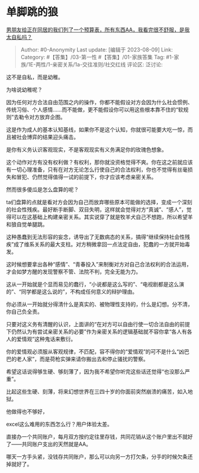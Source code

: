 # 单脚跳的狼
[男朋友给正在同居的我们列了一个预算表，所有东西AA，我看完很不舒服，是我太自私吗？](https://www.zhihu.com/question/599884016/answer/3040067983)

> Author: #0-Anonymity
> Last update: [编辑于 2023-08-09]
> Link:
> Category: #【答集】/03-第一性 #【答集】/01-家族答集 
> Tag: #1-家族/1E-两性/1-亲密关系/1a-交往准则/社交红线
> 评论区:
> 泛讨论:

这不是自私，而是幼稚。

为啥说幼稚呢？

因为任何对方合法自由范围之内的操作，你都不能假设对方会因为什么社会惯例、传统习俗、个人感情……而不能做，更不能假设你可以用这些根本靠不住的“软规则”去勒令对方放弃企图。

这是作为成人的基本认知基线，如果你不是这个认知，你就很可能要大吃一惊，而且被社会博弈的结果迎头痛击。

是你有义务认识客观现实，不是客观现实有义务满足你的玫瑰色想象。

这个动作对方有没有权利做？有权利，那你就没资格觉得不爽。你在这之前就应该有一切心理准备，只有在对方无论怎么行使自己的合法权利，你也不觉得有丝毫损失和冒犯、仍然觉得值得一试的前提下，你才应该考虑亲密关系。

然而很多傻瓜是怎么盘算的呢？

ta们盘算的点就是看对方会因为自己而放弃哪些原本可能做的选择，变成一个深刻的社会性残疾。最好断手断脚、双目失明，这样就会觉得对方“真诚”、“感人”，觉得可以在这基础上构建亲密关系。其实说穿了就是牧羊犬自己不想跑，所以希望羊和狼自觉单腿跳。

这种愚蠢到无法形容的妄念，诱导出了无数病态的关系，搞得“继续保持社会性残疾”成了维系关系的最大支柱。对方稍微拿回一点法定自由，犯蠢的一方就开始毒发。

这时候想要拿出各种“感情”、“青春投入”来制衡对方对自己合法权利的合法运用，才会如梦方醒的发现警察不管、法院不判，完全无能为力。

这从一开始就是个显而易见的蠢行，“小说都是这么写的”、“电视剧都是这么演的”、“同学都是这么说的”，不构成任何意义的辩护理由。

你必须从一开始就分得清什么是真实的、被物理性支持的，什么是幻想。分不清，你自己负全责。

只要对这义务有清醒的认识，上面讲的“在对方可以自由行使一切合法自由的前提下仍然认为有尝试亲密关系的必要”作为亲密关系的逻辑基础就不容你拿“各人有各人的爱情观”这种鬼话来敷衍。

你的爱情观必须服从客观规律，不匹配，容不得你的“爱情观”的可不是什么“凶巴巴的老人家”，而是荷枪实弹来请你搬出去和停止骚扰的警察。

希望这话说得够生硬、够刻薄了，因为我不希望你听完这些话还觉得“也没那么严重”。

比起这些生硬、刻薄，将来幻想世界在三四十岁的你面前突然崩溃的痛苦，如入地狱。

他做得也不够好，

excel这么难用的东西怎么行？用户体验太差。

直接办一个共同账户，每月双方按约定往里存钱，共同花销从这个账户里出不就好了——共同账户支出的天然就是AA。

哪天一方手头紧，没钱存共同账户，那么可以向另一方打欠条，分手的时候欠条还掉就好了。
